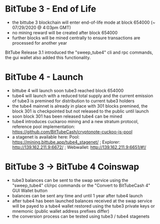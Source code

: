 # BitTube 3 - End of Life

- the bittube 3 blockchain will enter end-of-life mode at block 654000 (~ 07/29/2020 @ 4:03pm GMT)
- no mining reward will be created after block 654000
- further blocks will be mined centrally to ensure transactions are processed for another year

BitTube Release 3.1 introduced the "sweep_tube4" cli and rpc commands, the gui wallet also added this functionality.

# BitTube 4 - Launch

- bittube 4 will launch soon tube3 reached block 654000
- tube4 will launch with a reduced total supply and the current emission of tube3 is premined for distribution to current tube3 holders
- the tube4 mainnet is already in place with 301 blocks premined, the block 301 is checkpointed but not released to the public until launch
- soon block 301 has been released tube4 can be mined
- tube4 introduces cuckaroo mining and a new stratum protocol, reference pool implementation: https://github.com/BitTubeCash/cryptonote-cuckoo-js-pool
- a stagenet is available here: Pool: https://mining.bittube.app/tube4_stagenet/ ; Explorer: http://139.162.211.9:6672/ ; Webwallet: http://139.162.211.9:6651/#!/

# BitTube 3 -> BitTube 4 Coinswap

- tube3 balances can be sent to the swap service using the "sweep_tube4" cli/rpc commands or the "Convert to BitTubeCash 4" GUI Wallet button
- balances can be sent any time and until 1 year after tube4 launch
- after tube4 has been launched balances received at the swap service will be payed to a tube4 wallet restored using the tube3 private keys or mnemonic (public wallet address prefixes differ)
- the conversion process can be tested using tube3 / tube4 stagenets
